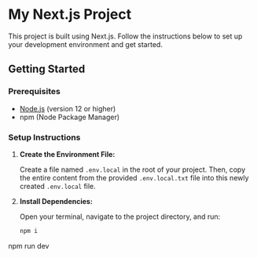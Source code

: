 # My Next.js Project

This project is built using Next.js. Follow the instructions below to set up your development environment and get started.

## Getting Started

### Prerequisites

- [Node.js](https://nodejs.org/) (version 12 or higher)
- npm (Node Package Manager)

### Setup Instructions

1. **Create the Environment File:**

   Create a file named `.env.local` in the root of your project. Then, copy the entire content from the provided `.env.local.txt` file into this newly created `.env.local` file.

2. **Install Dependencies:**

   Open your terminal, navigate to the project directory, and run:

   ```bash
   npm i

npm run dev
